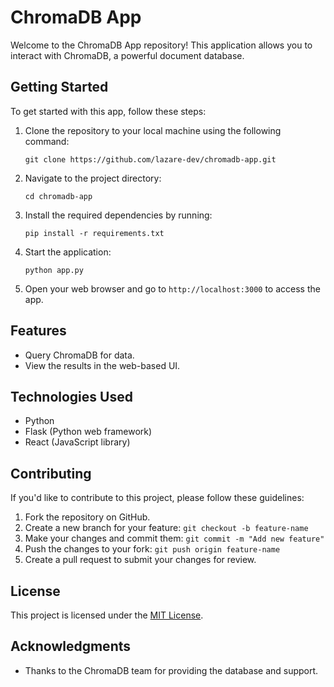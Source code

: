 # ChromaDB App

Welcome to the ChromaDB App repository! This application allows you to interact with ChromaDB, a powerful document database.

## Getting Started

To get started with this app, follow these steps:

1. Clone the repository to your local machine using the following command:
   ```shell
   git clone https://github.com/lazare-dev/chromadb-app.git
   ```

2. Navigate to the project directory:
   ```shell
   cd chromadb-app
   ```

3. Install the required dependencies by running:
   ```shell
   pip install -r requirements.txt
   ```

4. Start the application:
   ```shell
   python app.py
   ```

5. Open your web browser and go to `http://localhost:3000` to access the app.

## Features

- Query ChromaDB for data.
- View the results in the web-based UI.

## Technologies Used

- Python
- Flask (Python web framework)
- React (JavaScript library)

## Contributing

If you'd like to contribute to this project, please follow these guidelines:

1. Fork the repository on GitHub.
2. Create a new branch for your feature: `git checkout -b feature-name`
3. Make your changes and commit them: `git commit -m "Add new feature"`
4. Push the changes to your fork: `git push origin feature-name`
5. Create a pull request to submit your changes for review.

## License

This project is licensed under the [MIT License](LICENSE).

## Acknowledgments

- Thanks to the ChromaDB team for providing the database and support.
